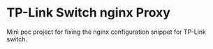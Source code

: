 # TP-Link Switch nginx Proxy

Mini poc project for fixing the nginx configuration snippet for TP-Link switch.